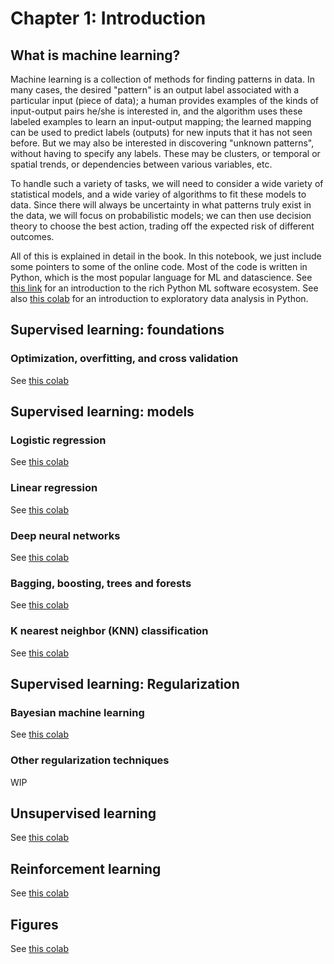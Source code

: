# Chapter 1: Introduction

## What is machine learning?

Machine learning is a collection of methods for finding patterns in data.
In many cases, the desired "pattern"
is an output label associated with a particular input (piece
of data); a human provides examples of the kinds of input-output pairs he/she
is interested in,
and the algorithm  uses these labeled examples to learn an input-output mapping;
the learned mapping can be used to
predict labels (outputs) for new inputs that it has not seen before.
But we may also be interested in discovering "unknown patterns",
without having to specify any labels.
These may be clusters, or temporal or spatial trends, or dependencies
between various variables, etc.

To handle such a variety of tasks, we will need to consider a wide variety
of statistical models, and a wide variey of algorithms to fit
these models to data. Since there will always be uncertainty in what patterns
truly exist in the data, we will focus on probabilistic models; we can then
use decision theory to choose the best action, trading off the expected risk
of different outcomes.

All of this is explained in detail in the book.
In this notebook, we just include some pointers to some of the online code.
Most of the code is written in Python, which is the most
popular language for ML and datascience.
See [this link](https://github.com/probml/pyprobml/blob/master/notebooks/intro/software.md)
for an introduction to the rich Python ML software ecosystem.
See also [this colab](https://colab.research.google.com/github/probml/pyprobml/blob/master/notebooks/intro/data.ipynb) for
an introduction to exploratory data analysis in Python.

 ## Supervised learning: foundations

 ### Optimization, overfitting, and cross validation
 See [this colab](https://colab.research.google.com/github/probml/pyprobml/blob/master/notebooks/intro/optimization_overfitting_and_cross_validation.ipynb)


 ## Supervised learning: models

 ### Logistic regression <a class="anchor" id="logreg"></a>

 See [this colab](https://colab.research.google.com/github/probml/pyprobml/blob/master/notebooks/intro/logreg.ipynb)

 ### Linear regression <a class="anchor" id="linreg"></a>

 See [this colab](https://colab.research.google.com/github/probml/pyprobml/blob/master/notebooks/intro/linreg.ipynb)

 ### Deep neural networks <a class="anchor" id="DNN"></a>

 See [this colab](https://colab.research.google.com/github/probml/pyprobml/blob/master/notebooks/dnn1/dnn.ipynb)

 ### Bagging, boosting, trees and forests

 See [this colab](https://colab.research.google.com/github/probml/pyprobml/blob/master/notebooks/intro/bagging_boosting_trees_and_forests.ipynb)

 ### K nearest neighbor (KNN) classification

 See [this colab](https://colab.research.google.com/github/probml/pyprobml/blob/master/notebooks/intro/k_nearest_neighbor__classification.ipynb)

 ## Supervised learning: Regularization

 ### Bayesian machine learning

 See [this colab](https://colab.research.google.com/github/probml/pyprobml/blob/master/notebooks/intro/svi_linear_regression_1d_tfp.ipynb)

 ### Other regularization techniques

 WIP

 ## Unsupervised learning <a class="anchor" id="unsuper"></a>

 See [this colab](https://colab.research.google.com/github/probml/pyprobml/blob/master/notebooks/intro/unsuper.ipynb)

 ## Reinforcement learning

 See [this colab](https://colab.research.google.com/github/probml/pyprobml/blob/master/notebooks/intro/reinforcement_learning.ipynb)

 ## Figures

 See [this colab](https://colab.research.google.com/github/probml/pyprobml/blob/master/notebooks/figures/chapter1_figures.ipynb)
